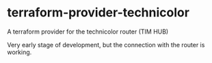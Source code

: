 # terraform-provider-technicolor
A terraform provider for the technicolor router (TIM HUB)

Very early stage of development, but the connection with the router is working.